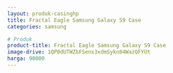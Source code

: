 ```yaml
---
layout: produk-casinghp
title: Fractal Eagle Samsung Galaxy S9 Case
categories: samsung

# Produk
product-title: Fractal Eagle Samsung Galaxy S9 Case
image-drive: 1QP0dUTWZbFSenx3xdmSykn84WazQFYUt
harga: 90000
---
```


